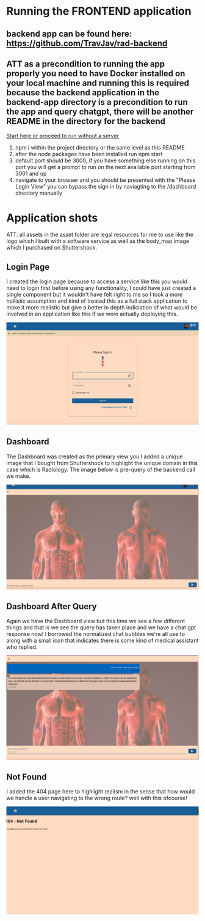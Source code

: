# Running the FRONTEND application



## backend app can be found here: https://github.com/TravJav/rad-backend


## ATT as a precondition to running the app properly you need to have Docker installed on your local machine and running this is required because the backend application in the backend-app directory is a precondition to run the app and query chatgpt, there will be another README in the directory for the backend

[Start here or proceed to run without a server](./backend-app/README.md)

1. npm i within the project directory or the same level as this README
2. after the node packages have been installed run npm start
3. default port should be 3000, if you have something else running on this port you will get a prompt to run on the next available port starting from 3001 and up
4. navigate to your browser and you should be presented with the "Please Login View" you can bypass the sign in by naviagting to the /dashboard directory manually



# Application shots

ATT: all assets in the asset folder are legal resources for me to use like the logo which I built with a software service as well as the body_map image which I purchased on Shuttershock.

## Login Page

I created the login page because to access a service like this you would need to login first before using any functionality, I could have just created a single component but it wouldn't have felt right to me so I took a more hollistic assumption and kind of treated this as a full stack application to make it more realistic but give a better in depth indiciation of what would be involved in an application like this if we were actually deploying this.

![Alt text](./src/assets/login_snap.png "Login")


## Dashboard

The Dashboard was created as the primary view you I added a unique image that I bought from Shuttershock to highlight the unique domain in this case which is Radiology. The image below is pre-query of the backend call we make.

![Alt text](./src/assets/dashboard_empty.png "Pre Question")

## Dashboard After Query

Again we have the Dashboard view but this time we see a few different things and that is we see the query has taken place and we have a chat gpt response now! I borrowed the normalized chat bubbles we're all use to along with a small icon that indicates there is some kind of medical assistant who replied.


![Alt text](./src/assets/after_question.png "Post Question")



## Not Found

I added the 404 page here to highlight realism in the sense that how would we handle a user navigating to the wrong route? well with this ofcourse!

![Alt text](./src/assets/not_found.png "Post Question")